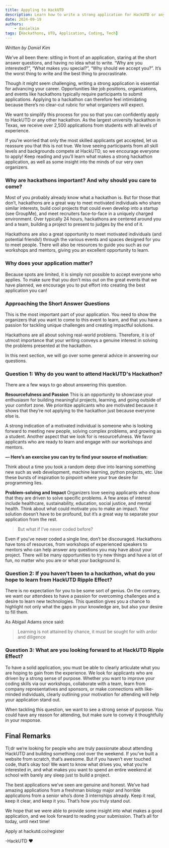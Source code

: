 ```yaml
---
title: Appyling to HackUTD
description: Learn how to write a strong application for HackUTD or any other hackathon.
date: 2024-09-19
authors:
    - danielkim
tags: [Hackathons, UTD, Application, Coding, Tech]
---
```


_Written by Daniel Kim_

We’ve all been there: sitting in front of an application, staring at the short answer questions, and having no idea what to write. “Why are you interested?”, “What makes you special?”, “Why should we accept you?”. It’s the worst thing to write and the best thing to procrastinate.

Though it might seem challenging, writing a strong application is essential for advancing your career. Opportunities like job positions, organizations, and events like hackathons typically require participants to submit applications. Applying to a hackathon can therefore feel intimidating because there’s no clear-cut rubric for what organizers will expect.

We want to simplify this process for you so that you can confidently apply to HackUTD or any other hackathon. As the largest university hackathon in Texas, we receive over 2,500 applications from students with all levels of experience.

If you’re worried that only the most skilled applicants get accepted, let us reassure you that this is not true. We love seeing participants from all skill levels and backgrounds compete at HackUTD, so we encourage everyone to apply! Keep reading and you’ll learn what makes a strong hackathon application, as well as some insight into the minds of our very own organizers.

### Why are hackathons important? And why should you care to come?

Most of you probably already know what a hackathon is. But for those that don’t, hackathons are a great way to meet motivated individuals who share similar interests, build cool projects that could even develop into a startup (see GroupMe), and meet recruiters face-to-face in a uniquely charged environment. Over typically 24 hours, hackathons are centered around you and a team, building a project to present to judges by the end of it.

Hackathons are also a great opportunity to meet motivated individuals (and potential friends!) through the various events and spaces designed for you to meet people. There will also be resources to guide you such as our workshops and mentors, giving you an excellent opportunity to learn.

### Why does your application matter?

Because spots are limited, it is simply not possible to accept everyone who applies. To make sure that you don’t miss out on the great events that we have planned, we encourage you to put effort into creating the best application you can!

### Approaching the Short Answer Questions

This is the most important part of your application. You need to show the organizers that you want to come to this event to learn, and that you have a passion for tackling unique challenges and creating impactful solutions.

Hackathons are all about solving real-world problems. Therefore, it is of utmost importance that your writing conveys a genuine interest in solving the problems presented at the hackathon.

In this next section, we will go over some general advice in answering our questions.

### Question 1: Why do you want to attend HackUTD's Hackathon?

There are a few ways to go about answering this question.

**Resourcefulness and Passion**
This is an opportunity to showcase your enthusiasm for building meaningful projects, learning, and going outside of your comfort zone. We prioritize applicants who are motivated because it shows that they’re not applying to the hackathon just because everyone else is.

A strong indication of a motivated individual is someone who is looking forward to meeting new people, solving complex problems, and growing as a student. Another aspect that we look for is resourcefulness. We favor applicants who are ready to learn and engage with our workshops and mentors.

**— Here’s an exercise you can try to find your source of motivation:**

Think about a time you took a random deep dive into learning something new such as web development, machine learning, python projects, etc. Use these bursts of inspiration to pinpoint where your true desire for programming lies.

**Problem-solving and Impact**
Organizers love seeing applicants who show that they are driven to solve specific problems. A few areas of interest include healthcare, sustainability, education, social justice, and mental health. Think about what could motivate you to make an impact. Your solution doesn’t have to be profound, but it’s a great way to separate your application from the rest.

> But what if I’ve never coded before?

Even if you’ve never coded a single line, don’t be discouraged. Hackathons have tons of resources, from workshops of experienced speakers to mentors who can help answer any questions you may have about your project. There will be many opportunities to try new things and have a lot of fun, no matter who you are or what your background is.

### Question 2: If you haven’t been to a hackathon, what do you hope to learn from HackUTD Ripple Effect?

There is no expectation for you to be some sort of genius. On the contrary, we want our attendees to have a passion for overcoming challenges and a desire to learn new technologies. This question gives you a chance to highlight not only what the gaps in your knowledge are, but also your desire to fill them.

As Abigail Adams once said:

> Learning is not attained by chance, it must be sought for with ardor and diligence

### Question 3: What are you looking forward to at HackUTD Ripple Effect?

To have a solid application, you must be able to clearly articulate what you are hoping to gain from the experience. We look for applicants who are driven by a strong sense of purpose. Whether you want to improve your coding skills via our workshops, collaborate with a team, learn from company representatives and sponsors, or make connections with like-minded individuals, clearly outlining your motivation for attending will help your application stand out.

When tackling this question, we want to see a strong sense of purpose. You could have any reason for attending, but make sure to convey it thoughtfully in your response.

## Final Remarks

Tl;dr we’re looking for people who are truly passionate about attending HackUTD and building something cool over the weekend. If you’ve built a website from scratch, that’s awesome. But if you haven’t ever touched code, that’s okay too! We want to know what drives you, what you’re interested in, and what makes you want to spend an entire weekend at school with barely any sleep just to build a project.

The best applications we’ve seen are genuine and honest. We’ve had amazing applications from a freshman biology major and horrible applications from a senior who’s done 3 internships already. Keep it real, keep it clear, and keep it you. That’s how you truly stand out.

We hope that we were able to provide some insight into what makes a good application, and we look forward to reading your submission. That’s all for today, until next time!

Apply at hackutd.co/register

-HackUTD ❤
